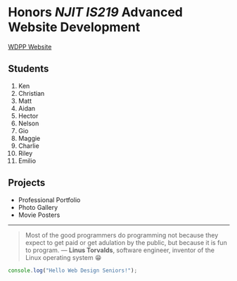 # Honors _NJIT IS219_ Advanced Website Development
[WDPP Website](https://frhsdwebdesign.com/)

## __Students__

1. Ken
2. Christian
3. Matt
4. Aidan
5. Hector
6. Nelson
7. Gio
8. Maggie
9. Charlie
10. Riley
11. Emilio

## __Projects__

- Professional Portfolio
- Photo Gallery
- Movie Posters
---
> Most of the good programmers do programming not because they expect to get paid or get adulation by the
public, but because it is fun to program.
— __Linus Torvalds__, software engineer, inventor of the Linux operating system 😁
```javascript
console.log("Hello Web Design Seniors!");
